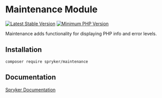 # Maintenance Module
[![Latest Stable Version](https://poser.pugx.org/spryker/maintenance/v/stable.svg)](https://packagist.org/packages/spryker/maintenance)
[![Minimum PHP Version](https://img.shields.io/badge/php-%3E%3D%208.1-8892BF.svg)](https://php.net/)

Maintenance adds functionality for displaying PHP info and error levels.

## Installation

```
composer require spryker/maintenance
```

## Documentation

[Spryker Documentation](https://docs.spryker.com)
